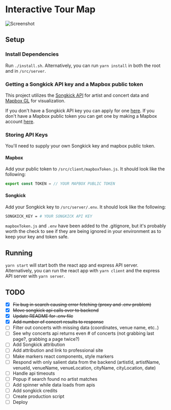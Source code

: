 # Interactive Tour Map

![Screenshot](https://i.imgur.com/5nMuaXe.png)

## Setup

### Install Dependencies

Run `./install.sh`. Alternatively, you can run `yarn install` in both the root and in `/src/server`.

### Getting a Songkick API key and a Mapbox public token

This project utilizes the [Songkick API](https://www.songkick.com/developer) for artist and concert data and [Mapbox GL](https://docs.mapbox.com/mapbox-gl-js/api/) for visualization.

If you don't have a Songkick API key you can apply for one [here](https://www.songkick.com/api_key_requests/new). If you don't have a Mapbox public token you can get one by making a Mapbox account [here](https://mapbox.com/signup).

### Storing API Keys

You'll need to supply your own Songkick key and mapbox public token.

#### Mapbox
Add your public token to `/src/client/mapboxToken.js`. It should look like the following:

```js
export const TOKEN = // YOUR MAPBOX PUBLIC TOKEN
```

#### Songkick
Add your Songkick key to `/src/server/.env`. It should look like the following:

```bash
SONGKICK_KEY = # YOUR SONGKICK API KEY
```

`mapboxToken.js` and `.env` have been added to the .gitignore, but it's probably worth the check to see if they are being ignored in your environment as to keep your key and token safe.

## Running

`yarn start` will start both the react app and express API server. Alternatively, you can run the react app with `yarn client` and the express API server with `yarn server`.

## TODO

- [x] ~~Fix bug in search causing error fetching (proxy and .env problem)~~
- [x] ~~Move songkick api calls over to backend~~
- [x] ~~Update README for .env file~~
- [x] ~~Add number of concert results to response~~
- [ ] Filter out concerts with missing data (coordinates, venue name, etc..)
- [ ] See why concerts api returns even # of concerts (not grabbing last page?, grabbing a page twice?)
- [ ] Add Songkick attribution
- [ ] Add attribution and link to professional site
- [ ] Make markers react components, style markers
- [ ] Respond with only salient data from the backend (artistId, artistName, venueId, venueName, venueLocation, cityName, cityLocation, date)
- [ ] Handle api timeouts
- [ ] Popup if search found no artist matches
- [ ] Add spinner while data loads from apis
- [ ] Add songkick credits
- [ ] Create production script
- [ ] Deploy
